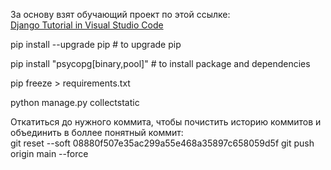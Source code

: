 За основу взят обучающий проект по этой ссылке:  
[Django Tutorial in Visual Studio Code](https://code.visualstudio.com/docs/python/tutorial-django)

pip install --upgrade pip           # to upgrade pip

pip install "psycopg[binary,pool]"  # to install package and dependencies


pip freeze > requirements.txt


python manage.py collectstatic


Откатиться до нужного коммита, чтобы почистить историю коммитов и объединить в боллее понятный коммит:  
git reset --soft 08880f507e35ac299a55e468a35897c658059d5f
git push origin main --force